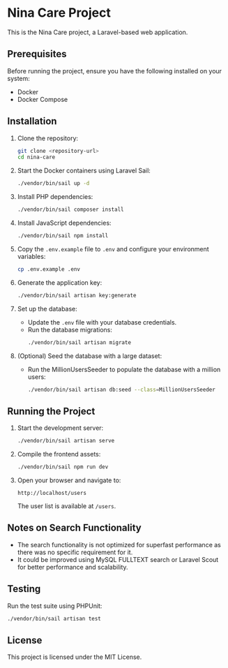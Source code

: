 # Nina Care Project

This is the Nina Care project, a Laravel-based web application.

## Prerequisites

Before running the project, ensure you have the following installed on your system:

- Docker
- Docker Compose

## Installation

1. Clone the repository:
   ```bash
   git clone <repository-url>
   cd nina-care
   ```

2. Start the Docker containers using Laravel Sail:
   ```bash
   ./vendor/bin/sail up -d
   ```

3. Install PHP dependencies:
   ```bash
   ./vendor/bin/sail composer install
   ```

4. Install JavaScript dependencies:
   ```bash
   ./vendor/bin/sail npm install
   ```

5. Copy the `.env.example` file to `.env` and configure your environment variables:
   ```bash
   cp .env.example .env
   ```

6. Generate the application key:
   ```bash
   ./vendor/bin/sail artisan key:generate
   ```

7. Set up the database:
   - Update the `.env` file with your database credentials.
   - Run the database migrations:
     ```bash
     ./vendor/bin/sail artisan migrate
     ```

8. (Optional) Seed the database with a large dataset:
   - Run the MillionUsersSeeder to populate the database with a million users:
     ```bash
     ./vendor/bin/sail artisan db:seed --class=MillionUsersSeeder
     ```

## Running the Project

1. Start the development server:
   ```bash
   ./vendor/bin/sail artisan serve
   ```

2. Compile the frontend assets:
   ```bash
   ./vendor/bin/sail npm run dev
   ```

3. Open your browser and navigate to:
   ```
   http://localhost/users
   ```

   The user list is available at `/users`.

## Notes on Search Functionality

- The search functionality is not optimized for superfast performance as there was no specific requirement for it.
- It could be improved using MySQL FULLTEXT search or Laravel Scout for better performance and scalability.

## Testing

Run the test suite using PHPUnit:
```bash
./vendor/bin/sail artisan test
```

## License

This project is licensed under the MIT License.